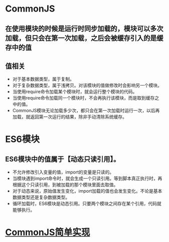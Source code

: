 # CommonJS
## 在使用模块的时候是运行时同步加载的，模块可以多次加载，但只会在第一次加载，之后会被缓存引入的是缓存中的值
## 值相关
- 对于基本数据类型，属于复制。
- 对于复杂数据类型，属于浅拷贝。对该模块的值做修改时会影响另一个模块。
- 当使用require命令加载某个模块时，就会运行整个模块的代码。
- 当使用require命令加载同一个模块时，不会再执行该模块，而是取到缓存之中的值。
- CommonJS模块无论加载多少次，都只会在第一次加载时运行一次，以后再加载，就返回第一次运行的结果，除非手动清除系统缓存。


# ES6模块
## ES6模块中的值属于【动态只读引用】。
- 不允许修改引入变量的值，import的变量是只读的。
- 当模块遇到import命令时，就会生成一个只读引用。等到脚本真正执行时，再根据这个只读引用，到被加载的那个模块里面去取值。
- 对于动态来说，原始值发生变化，import加载的值也会发生变化。不论是基本数据类型还是复杂数据类型。
- 循环加载时，ES6模块是动态引用。只要两个模块之间存在某个引用，代码就能够执行。


# [CommonJS简单实现](../coding/commonjs.js)
